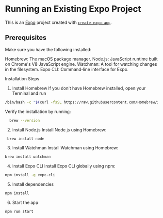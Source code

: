 # Running an Existing Expo Project

This is an [Expo](https://expo.dev) project created with [`create-expo-app`](https://www.npmjs.com/package/create-expo-app).



## Prerequisites
Make sure you have the following installed:

Homebrew: The macOS package manager.
Node.js: JavaScript runtime built on Chrome's V8 JavaScript engine.
Watchman: A tool for watching changes in the filesystem.
Expo CLI: Command-line interface for Expo.


Installation Steps
1. Install Homebrew
If you don't have Homebrew installed, open your Terminal and run

 ```bash
/bin/bash -c "$(curl -fsSL https://raw.githubusercontent.com/Homebrew/install/HEAD/install.sh)"
```

Verify the installation by running:

 ```bash
   brew --version
```
2. Install Node.js
Install Node.js using Homebrew:

```bash
 brew install node
```

3. Install Watchman
Install Watchman using Homebrew:
```bash 
brew install watchman
```
4. Install Expo CLI
Install Expo CLI globally using npm:

```bash
npm install -g expo-cli
```

5. Install dependencies

```bash
npm install
```

6. Start the app

```bash
npm run start
```